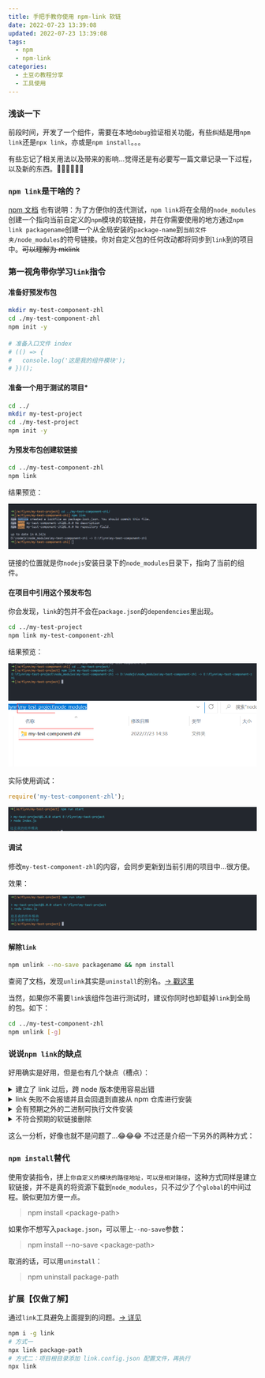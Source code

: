 ```yaml
---
title: 手把手教你使用 npm-link 软链
date: 2022-07-23 13:39:08
updated: 2022-07-23 13:39:08
tags:
  - npm
  - npm-link
categories:
  - 土豆の教程分享
  - 工具使用
---
```


### 浅谈一下

前段时间，开发了一个组件，需要在本地`debug`验证相关功能，有些纠结是用`npm link`还是`npx link`，亦或是`npm install`。。。

有些忘记了相关用法以及带来的影响...觉得还是有必要写一篇文章记录一下过程，以及新的东西。😮‍💨😮‍💨😮‍💨

### `npm link`是干啥的？

[npm 文档](https://docs.npmjs.com/cli/v7/commands/npm-link) 也有说明：为了方便你的迭代测试，`npm link`将在全局的`node_modules`创建一个指向当前自定义的`npm`模块的软链接，并在你需要使用的地方通过`npm link packagename`创建一个从全局安装的`package-name`到`当前文件夹/node_modules`的符号链接。你对自定义包的任何改动都将同步到`link`到的项目中。~~可以理解为 mklink~~

<!-- more -->

### 第一视角带你学习`link`指令

#### 准备好预发布包

```bash
mkdir my-test-component-zhl
cd ./my-test-component-zhl
npm init -y

# 准备入口文件 index
# (() => {
#   console.log('这是我的组件模块');
# })();
```

#### 准备一个用于测试的项目\*

```bash
cd ../
mkdir my-test-project
cd ./my-test-project
npm init -y
```

#### 为预发布包创建软链接

```bash
cd ../my-test-component-zhl
npm link
```

结果预览：

[![npm-link-p1](/images/share/npm-link/p1.png)](/images/share/npm-link/p1.png)

链接的位置就是你`nodejs`安装目录下的`node_modules`目录下，指向了当前的组件。

#### 在项目中引用这个预发布包

你会发现，`link`的包并不会在`package.json`的`dependencies`里出现。

```bash
cd ../my-test-project
npm link my-test-component-zhl
```

结果预览：

[![npm-link-p2](/images/share/npm-link/p2.png)](/images/share/npm-link/p2.png)
[![npm-link-p3](/images/share/npm-link/p3.png)](/images/share/npm-link/p3.png)

实际使用调试：

```javascript
require('my-test-component-zhl');
```

[![npm-link-p4](/images/share/npm-link/p4.png)](/images/share/npm-link/p4.png)

#### 调试

修改`my-test-component-zhl`的内容，会同步更新到当前引用的项目中...很方便。

效果：

[![npm-link-p5](/images/share/npm-link/p5.png)](/images/share/npm-link/p5.png)

#### 解除`link`

```bash
npm unlink --no-save packagename && npm install
```

查阅了文档，发现`unlink`其实是`uninstall`的别名。[-> 戳这里](https://docs.npmjs.com/cli/v7/commands/npm-uninstall)

当然，如果你不需要`link`该组件包进行测试时，建议你同时也卸载掉`link`到全局的包。如下：

```bash
cd ../my-test-component-zhl
npm unlink [-g]
```

### 说说`npm link`的缺点

好用确实是好用，但是也有几个缺点（槽点）：

<details>
<summary>建立了 link 过后，跨 node 版本使用容易出错</summary>

其实这个在我本机上没有遇到，前面测试的时候，细心的伙伴可能也发现了，`link`的`global`地址并没有带`node`版本信息（并不是在`nvm/nodeversion/node_modules`下，而是`nvm`安装时配置的`node`安装路径下的`node_modules`），意味着我换一个`node`的版本，软链接仍然是存在且有效的。😮‍💨😮‍💨😮‍💨 ~~待验证...纯猜测，不确定是不是我用的 nvm 安装的 node 的原因~~

</details>

<details>
<summary>link 失败不会报错并且会回退到直接从 npm 仓库进行安装</summary>

这个确实，如果`link`本地预发布包失败，`npm`会全局安装一个你`link 的 packagename`包，然后再建立软链接，如果`npm-registry`仓库也没有这个包，才会抛异常。💀💀💀 ~~潜在问题，不容易发现，当然你可以通过为自己模块添加私有前缀避免这一问题~~

</details>

<details>
<summary>会有预期之外的二进制可执行文件安装</summary>

`通过 npm uninstall -g packagename`可以同时卸载全局包和它的二进制执行文件。那么根据`unlink`是`uninstall`的别名，可以很容易推出另外一个等价指令：

> npm unlink \[-g\]

</details>

<details>
<summary>不符合预期的软链接删除</summary>

每一次的`npm link`，都是一次**重新建立软链接**的过程，这个过程会取消之前已经链接的包。

如果你想同时保留多个包的软链接，记得同时`link`多个：

> npm link ../packageA ../packageB

</details>

这么一分析，好像也就不是问题了...😂😂😂 不过还是介绍一下另外的两种方式：

### `npm install`替代

使用安装指令，拼上`你自定义的模块的路径地址，可以是相对路径`，这种方式同样是建立软链接，并不是真的将资源下载到`node_modules`，只不过少了个`global`的中间过程。貌似更加方便一点。

> npm install \<package-path\>

如果你不想写入`package.json`，可以带上`--no-save`参数：

> npm install --no-save \<package-path\>

取消的话，可以用`uninstall`：

> npm uninstall package-path

### 扩展【仅做了解】

通过`link`工具避免上面提到的问题。[-> 详见](https://github.com/privatenumber/link)

```bash
npm i -g link
# 方式一
npx link package-path
# 方式二：项目根目录添加 link.config.json 配置文件，再执行
npx link
```
